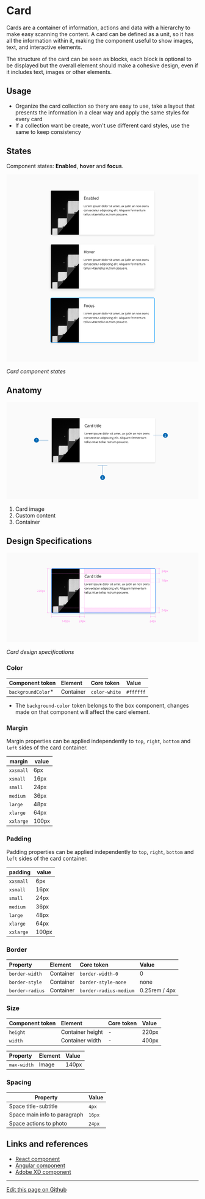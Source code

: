 # Card

Cards are a container of information, actions and data with a hierarchy to make easy scanning the content.
A card can be defined as a unit, so it has all the information within it, making the component useful to show images, text, and interactive elements.

The structure of the card can be seen as blocks, each block is optional to be displayed but the overall element should make a cohesive design, even if it includes text, images or other elements.

## Usage

* Organize the card collection so thery are easy to use, take a layout that presents the information in a clear way and apply the same styles for every card
* If a collection want be create, won't use different card styles, use the same to keep consistency


## States

Component states: **Enabled**, **hover** and **focus**.

![Card component states](images/card_states.png)

_Card component states_

## Anatomy

![Card anatomy](images/card_anatomy.png)

1. Card image
2. Custom content
3. Container


## Design Specifications

![Card design specifications](images/card_specs.png)

_Card design specifications_
### Color

| Component token     | Element                     | Core token                  | Value         |
| :------------------ | :-------------------------- | :---------------------------| :------------ |
| `backgroundColor`*  | Container                   | `color-white`               | `#ffffff`     |

* The `background-color` token belongs to the box component, changes made on that component will affect the card element.

### Margin

Margin properties can be applied independently to `top`, `right`, `bottom` and `left` sides of the card container.

margin | value
-- | --
```xxsmall``` | 6px
```xsmall``` | 16px
```small``` | 24px
```medium``` | 36px
```large``` | 48px
```xlarge``` | 64px
```xxlarge``` | 100px


### Padding

Padding properties can be applied independently to `top`, `right`, `bottom` and `left` sides of the card container.


padding | value
-- | --
```xxsmall``` | 6px
```xsmall``` | 16px
```small``` | 24px
```medium``` | 36px
```large``` | 48px
```xlarge``` | 64px
```xxlarge``` | 100px


### Border

| Property                 | Element          | Core token                 | Value            |
| :----------------------- | :--------------- | :------------------------- | :--------------- |
| `border-width`           | Container        | `border-width-0`           | 0                |
| `border-style`           | Container        | `border-style-none`        | none             |
| `border-radius`          | Container        | `border-radius-medium`     | 0.25rem / 4px    |


### Size

| Component token                             | Element                      | Core token             | Value   |
| :------------------------------------------ | :--------------------------- | :--------------------- | :------ |
| `height`                                    | Container height             | -                      | 220px   | 
| `width`                                     | Container width              | -                      | 400px   |


| Property                                    | Element                      |  Value   |
| :------------------------------------------ | :--------------------------- |  :------ |
| `max-width`                                 | Image                        |  140px   | 


### Spacing

| Property                     |   Value |
| ---------------------------- | ------- |
| Space title-subtitle         |   `4px` |
| Space main info to paragraph |  `16px` |
| Space actions to photo       |  `24px` |



## Links and references

* [React component](https://developer.dxc.com/tools/react/next/#/components/card)
* [Angular component](https://developer.dxc.com/tools/angular/next/#/components/card)
* [Adobe XD component](https://xd.adobe.com/view/6430ac9c-eb36-413a-92bf-41d72005dcd4-3163/)
____________________________________________________________

[Edit this page on Github](https://github.com/dxc-technology/halstack-style-guide/blob/master/guidelines/components/card/README.md)

